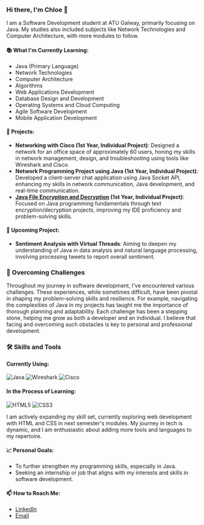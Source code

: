 ### Hi there, I'm Chloe 👋

I am a Software Development student at ATU Galway, primarily focusing on Java. My studies also included subjects like Network Technologies and Computer Architecture, with more modules to follow.

#### 📚 What I'm Currently Learning:

- Java (Primary Language)
- Network Technologies
- Computer Architecture
- Algorithms
- Web Applications Development
- Database Design and Development
- Operating Systems and Cloud Computing
- Agile Software Development
- Mobile Application Development

#### 💼 Projects:

- **Networking with Cisco (1st Year, Individual Project)**: Designed a network for an office space of approximately 60 users, honing my skills in network management, design, and troubleshooting using tools like Wireshark and Cisco.
- **Network Programming Project using Java (1st Year, Individual Project)**: Developed a client-server chat application using Java Socket API, enhancing my skills in network communication, Java development, and real-time communication.
- **[Java File Encryption and Decryption](https://github.com/ChloeCM/File-Encryption-using-2D-Arrays) (1st Year, Individual Project)**: Focused on Java programming fundamentals through text encryption/decryption projects, improving my IDE proficiency and problem-solving skills.

#### 🎯 Upcoming Project:

- **Sentiment Analysis with Virtual Threads**: Aiming to deepen my understanding of Java in data analysis and natural language processing, involving processing tweets to report overall sentiment.

### 💪 Overcoming Challenges

Throughout my journey in software development, I've encountered various challenges. These experiences, while sometimes difficult, have been pivotal in shaping my problem-solving skills and resilience. For example, navigating the complexities of Java in my projects has taught me the importance of thorough planning and adaptability. Each challenge has been a stepping stone, helping me grow as both a developer and an individual. I believe that facing and overcoming such obstacles is key to personal and professional development.

### 🛠️ Skills and Tools

#### Currently Using:

![Java](https://img.shields.io/badge/java-%23ED8B00.svg?style=flat-square&logo=java&logoColor=white) ![Wireshark](https://img.shields.io/badge/Wireshark-1679A7?style=flat-square&logo=wireshark&logoColor=white) ![Cisco](https://img.shields.io/badge/Cisco-1BA0D7?style=flat-square&logo=cisco&logoColor=white)

#### In the Process of Learning:

![HTML5](https://img.shields.io/badge/HTML5-E34F26?style=flat-square&logo=html5&logoColor=white) ![CSS3](https://img.shields.io/badge/CSS3-1572B6?style=flat-square&logo=css3&logoColor=white)

I am actively expanding my skill set, currently exploring web development with HTML and CSS in next semester's modules. My journey in tech is dynamic, and I am enthusiastic about adding more tools and languages to my repertoire.

#### 📈 Personal Goals:

- To further strengthen my programming skills, especially in Java.
- Seeking an internship or job that aligns with my interests and skills in software development.

#### 📫 How to Reach Me:

- [LinkedIn](https://chat.openai.com/c/www.linkedin.com/in/chloe-c-mills)
- [Email](chloecmills@gmail.com) 


<!--
**ChloeCM/ChloeCM** is a ✨ _special_ ✨ repository because its `README.md` (this file) appears on your GitHub profile.

Here are some ideas to get you started:

- 🔭 I’m currently working on ...
- 🌱 I’m currently learning ...
- 👯 I’m looking to collaborate on ...
- 🤔 I’m looking for help with ...
- 💬 Ask me about ...
- 📫 How to reach me: ...
- 😄 Pronouns: ...
- ⚡ Fun fact: ...
-->
